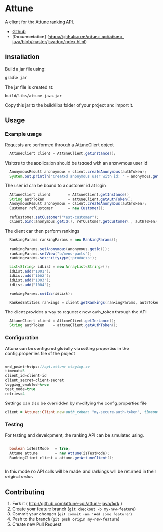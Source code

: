 # Attune

A client for the [Attune ranking API](http://attune.co/).

* [Github](https://github.com/attune-api/attune-java)
* [Documentation] (https://github.com/attune-api/attune-java/blob/master/javadoc/index.html)

## Installation

Build a jar file using:
```groovy
gradle jar
```

The jar file is created at:
```
build/libs/attune-java.jar
```

Copy this jar to the build/libs folder of your project and import it.

## Usage

### Example usage

Requests are performed through a AttuneClient object
```java
  AttuneClient client = AttuneClient.getInstance();
  ```

Visitors to the application should be tagged with an anonymous user id
```java
  AnonymousResult anonoymous = client.createAnonymous(authToken);
  System.out.println("Created anonymous user with id: " + anonymous.getId());
```

The user id can be bound to a customer id at login
```java
  AttuneClient client        = AttuneClient.getInstance();
  String authToken           = attuneClient.getAuthToken();
  AnonymousResult anonoymous = client.createAnonymous(authToken);
  Customer refCustomer       = new Customer();
  
  refCustomer.setCustomer("test-customer");
  client.bind(anonymous.getId(), refCustomer.getCustomer(), authToken);
```
The client can then perform rankings

```java
  RankingParams rankingParams = new RankingParams();
  
  rankingParams.setAnonymous(anonymous.getId());
  rankingParams.setView("b/mens-pants");
  rankingParams.setEntityType("products");

  List<String> idList = new ArrayList<String>();
  idList.add("1001");
  idList.add("1002");
  idList.add("1003");
  idList.add("1004");

  rankingParams.setIds(idList);

  RankedEntities rankings = client.getRankings(rankingParams, authToken);
```

The client provides a way to request a new auth_token through the API
```java
  AttuneClient client = AttuneClient.getInstance();
  String authToken    = attuneClient.getAuthToken();
```

### Configuration

Attune can be configured globally via setting properties in the config.properties file of the project

``` java

end_point=https://api.attune-staging.co
timeout=5
client_id=client-id
client_secret=client-secret
logging_enabled=true
test_mode=true
retries=4

```

Settings can also be overridden by modifying the config.properties file

``` ruby
client = Attune::Client.new(auth_token: "my-secure-auth-token", timeout: 2)
```

### Testing

For testing and development, the ranking API can be simulated using.

``` java
  
  boolean isTestMode   = true;
  Attune attune        = new Attune(isTestMode);
  RankingClient client = attune.getAttuneClient();
  
```

In this mode no API calls will be made, and rankings will be returned in their original order.


## Contributing

1. Fork it ( http://github.com/attune-api/attune-java/fork )
2. Create your feature branch (`git checkout -b my-new-feature`)
3. Commit your changes (`git commit -am 'Add some feature'`)
4. Push to the branch (`git push origin my-new-feature`)
5. Create new Pull Request
